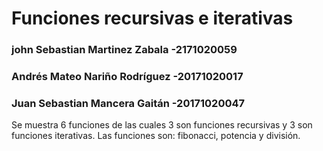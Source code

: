 # Funciones recursivas e iterativas
### john Sebastian Martinez Zabala -2171020059 
### Andrés Mateo Nariño Rodríguez -20171020017
### Juan Sebastian Mancera Gaitán -20171020047

Se muestra 6 funciones de las cuales 3 son funciones recursivas y 3 son funciones iterativas. Las funciones son: fibonacci, potencia y división.

